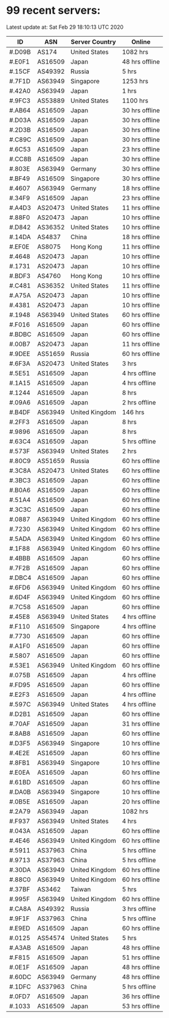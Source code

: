 # 99 recent servers:

Latest update at: Sat Feb 29 18:10:13 UTC 2020

| ID | ASN | Server Country | Online |
| -- | --- | -------------- | ------ |
| #.D09B | AS174 | United States | 1082 hrs |
| #.E0F1 | AS16509 | Japan | 48 hrs offline |
| #.15CF | AS49392 | Russia | 5 hrs |
| #.7F1D | AS63949 | Singapore | 1253 hrs |
| #.42A0 | AS63949 | Japan | 1 hrs |
| #.9FC3 | AS53889 | United States | 1100 hrs |
| #.AB64 | AS16509 | Japan | 30 hrs offline |
| #.D03A | AS16509 | Japan | 30 hrs offline |
| #.2D3B | AS16509 | Japan | 30 hrs offline |
| #.C89C | AS16509 | Japan | 30 hrs offline |
| #.6C53 | AS16509 | Japan | 23 hrs offline |
| #.CC8B | AS16509 | Japan | 30 hrs offline |
| #.803E | AS63949 | Germany | 30 hrs offline |
| #.BF49 | AS16509 | Singapore | 30 hrs offline |
| #.4607 | AS63949 | Germany | 18 hrs offline |
| #.34F9 | AS16509 | Japan | 23 hrs offline |
| #.A4D3 | AS20473 | United States | 11 hrs offline |
| #.88F0 | AS20473 | Japan | 10 hrs offline |
| #.D842 | AS36352 | United States | 10 hrs offline |
| #.14DA | AS4837 | China | 18 hrs offline |
| #.EF0E | AS8075 | Hong Kong | 11 hrs offline |
| #.4648 | AS20473 | Japan | 10 hrs offline |
| #.1731 | AS20473 | Japan | 10 hrs offline |
| #.BDF3 | AS4760 | Hong Kong | 10 hrs offline |
| #.C481 | AS36352 | United States | 11 hrs offline |
| #.A75A | AS20473 | Japan | 10 hrs offline |
| #.4381 | AS20473 | Japan | 10 hrs offline |
| #.1948 | AS63949 | United States | 60 hrs offline |
| #.F016 | AS16509 | Japan | 60 hrs offline |
| #.BDBC | AS16509 | Japan | 60 hrs offline |
| #.00B7 | AS20473 | Japan | 11 hrs offline |
| #.9DEE | AS51659 | Russia | 60 hrs offline |
| #.6F3A | AS20473 | United States | 3 hrs |
| #.5E51 | AS16509 | Japan | 4 hrs offline |
| #.1A15 | AS16509 | Japan | 4 hrs offline |
| #.1244 | AS16509 | Japan | 8 hrs |
| #.09A6 | AS16509 | Japan | 2 hrs offline |
| #.B4DF | AS63949 | United Kingdom | 146 hrs |
| #.2FF3 | AS16509 | Japan | 8 hrs |
| #.9896 | AS16509 | Japan | 8 hrs |
| #.63C4 | AS16509 | Japan | 5 hrs offline |
| #.573F | AS63949 | United States | 2 hrs |
| #.80C9 | AS51659 | Russia | 60 hrs offline |
| #.3C8A | AS20473 | United States | 60 hrs offline |
| #.3BC3 | AS16509 | Japan | 60 hrs offline |
| #.B0A6 | AS16509 | Japan | 60 hrs offline |
| #.51A4 | AS16509 | Japan | 60 hrs offline |
| #.3C3C | AS16509 | Japan | 60 hrs offline |
| #.0887 | AS63949 | United Kingdom | 60 hrs offline |
| #.7230 | AS63949 | United Kingdom | 60 hrs offline |
| #.5ADA | AS63949 | United Kingdom | 60 hrs offline |
| #.1F88 | AS63949 | United Kingdom | 60 hrs offline |
| #.4BBB | AS16509 | Japan | 60 hrs offline |
| #.7F2B | AS16509 | Japan | 60 hrs offline |
| #.DBC4 | AS16509 | Japan | 60 hrs offline |
| #.6FD6 | AS63949 | United Kingdom | 60 hrs offline |
| #.6D4F | AS63949 | United Kingdom | 60 hrs offline |
| #.7C58 | AS16509 | Japan | 60 hrs offline |
| #.45E8 | AS63949 | United States | 4 hrs offline |
| #.F110 | AS16509 | Singapore | 4 hrs offline |
| #.7730 | AS16509 | Japan | 60 hrs offline |
| #.A1F0 | AS16509 | Japan | 60 hrs offline |
| #.5807 | AS16509 | Japan | 60 hrs offline |
| #.53E1 | AS63949 | United Kingdom | 60 hrs offline |
| #.075B | AS16509 | Japan | 4 hrs offline |
| #.FD95 | AS16509 | Japan | 60 hrs offline |
| #.E2F3 | AS16509 | Japan | 4 hrs offline |
| #.597C | AS63949 | United States | 4 hrs offline |
| #.D2B1 | AS16509 | Japan | 60 hrs offline |
| #.70AF | AS16509 | Japan | 31 hrs offline |
| #.8AB8 | AS16509 | Japan | 60 hrs offline |
| #.D3F5 | AS63949 | Singapore | 10 hrs offline |
| #.4E2E | AS16509 | Japan | 60 hrs offline |
| #.8FB1 | AS63949 | Singapore | 10 hrs offline |
| #.E0EA | AS16509 | Japan | 60 hrs offline |
| #.61BD | AS16509 | Japan | 60 hrs offline |
| #.DA0B | AS63949 | Singapore | 10 hrs offline |
| #.0B5E | AS16509 | Japan | 20 hrs offline |
| #.2A79 | AS63949 | Japan | 1082 hrs |
| #.F937 | AS63949 | United States | 4 hrs |
| #.043A | AS16509 | Japan | 60 hrs offline |
| #.4E46 | AS63949 | United Kingdom | 60 hrs offline |
| #.5911 | AS37963 | China | 5 hrs offline |
| #.9713 | AS37963 | China | 5 hrs offline |
| #.30DA | AS63949 | United Kingdom | 60 hrs offline |
| #.88C0 | AS63949 | United Kingdom | 60 hrs offline |
| #.37BF | AS3462 | Taiwan | 5 hrs |
| #.995F | AS63949 | United Kingdom | 60 hrs offline |
| #.CA8A | AS49392 | Russia | 3 hrs offline |
| #.9F1F | AS37963 | China | 5 hrs offline |
| #.E9ED | AS16509 | Japan | 60 hrs offline |
| #.0125 | AS54574 | United States | 5 hrs |
| #.A3AB | AS16509 | Japan | 48 hrs offline |
| #.F815 | AS16509 | Japan | 51 hrs offline |
| #.0E1F | AS16509 | Japan | 48 hrs offline |
| #.60DC | AS63949 | Germany | 48 hrs offline |
| #.1DFC | AS37963 | China | 5 hrs offline |
| #.0FD7 | AS16509 | Japan | 36 hrs offline |
| #.1033 | AS16509 | Japan | 53 hrs offline |

